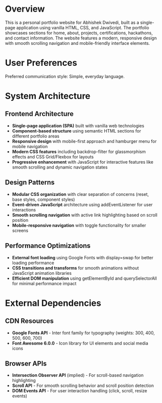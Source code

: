 # Overview

This is a personal portfolio website for Abhishek Dwivedi, built as a single-page application using vanilla HTML, CSS, and JavaScript. The portfolio showcases sections for home, about, projects, certifications, hackathons, and contact information. The website features a modern, responsive design with smooth scrolling navigation and mobile-friendly interface elements.

# User Preferences

Preferred communication style: Simple, everyday language.

# System Architecture

## Frontend Architecture
- **Single-page application (SPA)** built with vanilla web technologies
- **Component-based structure** using semantic HTML sections for different portfolio areas
- **Responsive design** with mobile-first approach and hamburger menu for mobile navigation
- **Modern CSS features** including backdrop-filter for glassmorphism effects and CSS Grid/Flexbox for layouts
- **Progressive enhancement** with JavaScript for interactive features like smooth scrolling and dynamic navigation states

## Design Patterns
- **Modular CSS organization** with clear separation of concerns (reset, base styles, component styles)
- **Event-driven JavaScript** architecture using addEventListener for user interactions
- **Smooth scrolling navigation** with active link highlighting based on scroll position
- **Mobile-responsive navigation** with toggle functionality for smaller screens

## Performance Optimizations
- **External font loading** using Google Fonts with display=swap for better loading performance
- **CSS transitions and transforms** for smooth animations without JavaScript animation libraries
- **Efficient DOM manipulation** using getElementById and querySelectorAll for minimal performance impact

# External Dependencies

## CDN Resources
- **Google Fonts API** - Inter font family for typography (weights: 300, 400, 500, 600, 700)
- **Font Awesome 6.0.0** - Icon library for UI elements and social media icons

## Browser APIs
- **Intersection Observer API** (implied) - For scroll-based navigation highlighting
- **Scroll API** - For smooth scrolling behavior and scroll position detection
- **DOM Events API** - For user interaction handling (click, scroll, resize events)